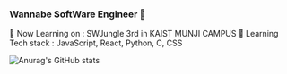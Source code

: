 ### Wannabe SoftWare Engineer 👋

<!--
**Leepilung/Leepilung** is a ✨ _special_ ✨ repository because its `README.md` (this file) appears on your GitHub profile.

Here are some ideas to get you started:

- 🔭 I’m currently working on ...
- 🌱 I’m currently learning ...
- 👯 I’m looking to collaborate on ...
- 🤔 I’m looking for help with ...
- 💬 Ask me about ...
- 📫 How to reach me: ...
- 😄 Pronouns: ...
- ⚡ Fun fact: ...
-->
🔭 Now Learning on : SWJungle 3rd in KAIST MUNJI CAMPUS
🌱 Learning Tech stack : JavaScript, React, Python, C, CSS 

![Anurag's GitHub stats](https://github-readme-stats.vercel.app/api?username=Leepilung&show_icons=true&theme=radical)
